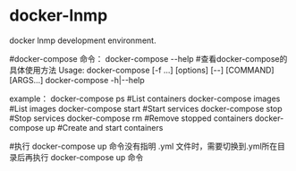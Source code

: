 # docker-lnmp
docker lnmp development environment.

#docker-compose 命令：
docker-compose --help  #查看docker-compose的具体使用方法
Usage:
  docker-compose [-f <arg>...] [options] [--] [COMMAND] [ARGS...]
  docker-compose -h|--help

example：
docker-compose ps      #List containers
docker-compose images  #List images
docker-compose start   #Start services
docker-compose stop    #Stop services
docker-compose rm      #Remove stopped containers
docker-compose up      #Create and start containers

#执行 docker-compose up 命令没有指明 .yml 文件时，需要切换到.yml所在目录后再执行 docker-compose up 命令
